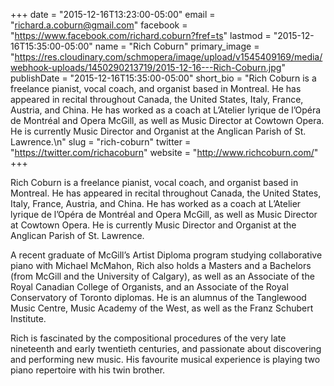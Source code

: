 +++
date = "2015-12-16T13:23:00-05:00"
email = "richard.a.coburn@gmail.com"
facebook = "https://www.facebook.com/richard.coburn?fref=ts"
lastmod = "2015-12-16T15:35:00-05:00"
name = "Rich Coburn"
primary_image = "https://res.cloudinary.com/schmopera/image/upload/v1545409169/media/webhook-uploads/1450290213719/2015-12-16---Rich-Coburn.jpg"
publishDate = "2015-12-16T15:35:00-05:00"
short_bio = "Rich Coburn is a freelance pianist, vocal coach, and organist based in Montreal. He has appeared in recital throughout Canada, the United States, Italy, France, Austria, and China. He has worked as a coach at L’Atelier lyrique de l’Opéra de Montréal and Opera McGill, as well as Music Director at Cowtown Opera. He is currently Music Director and Organist at the Anglican Parish of St. Lawrence.\n"
slug = "rich-coburn"
twitter = "https://twitter.com/richacoburn"
website = "http://www.richcoburn.com/"
+++

Rich Coburn is a freelance pianist, vocal coach, and organist based in Montreal. He has appeared in recital throughout Canada, the United States, Italy, France, Austria, and China. He has worked as a coach at L’Atelier lyrique de l’Opéra de Montréal and Opera McGill, as well as Music Director at Cowtown Opera. He is currently Music Director and Organist at the Anglican Parish of St. Lawrence.

A recent graduate of McGill’s Artist Diploma program studying collaborative piano with Michael McMahon, Rich also holds a Masters and a Bachelors (from McGill and the University of Calgary), as well as an Associate of the Royal Canadian College of Organists, and an Associate of the Royal Conservatory of Toronto diplomas. He is an alumnus of the Tanglewood Music Centre, Music Academy of the West, as well as the Franz Schubert Institute. 

Rich is fascinated by the compositional procedures of the very late nineteenth and early twentieth centuries, and passionate about discovering and performing new music. His favourite musical experience is playing two piano repertoire with his twin brother.
